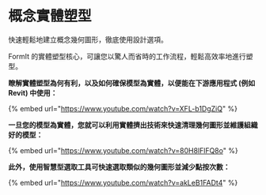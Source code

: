 # 概念實體塑型

快速輕鬆地建立概念幾何圖形，徹底使用設計選項。

FormIt 的實體塑型核心，可讓您以驚人而省時的工作流程，輕鬆高效率地進行塑型。

**瞭解實體塑型為何有利，以及如何確保模型為實體，以便能在下游應用程式 \(例如 Revit\) 中使用：**

{% embed url="https://www.youtube.com/watch?v=XFL-b1DgZiQ" %}

**一旦您的模型為實體，您就可以利用實體擠出技術來快速清理幾何圖形並維護組織好的模型：**

{% embed url="https://www.youtube.com/watch?v=80H8lFlFQ8o" %}

**此外，使用智慧型選取工具可快速選取類似的幾何圖形並減少點按次數：**

{% embed url="https://www.youtube.com/watch?v=akLeB1FADt4" %}
